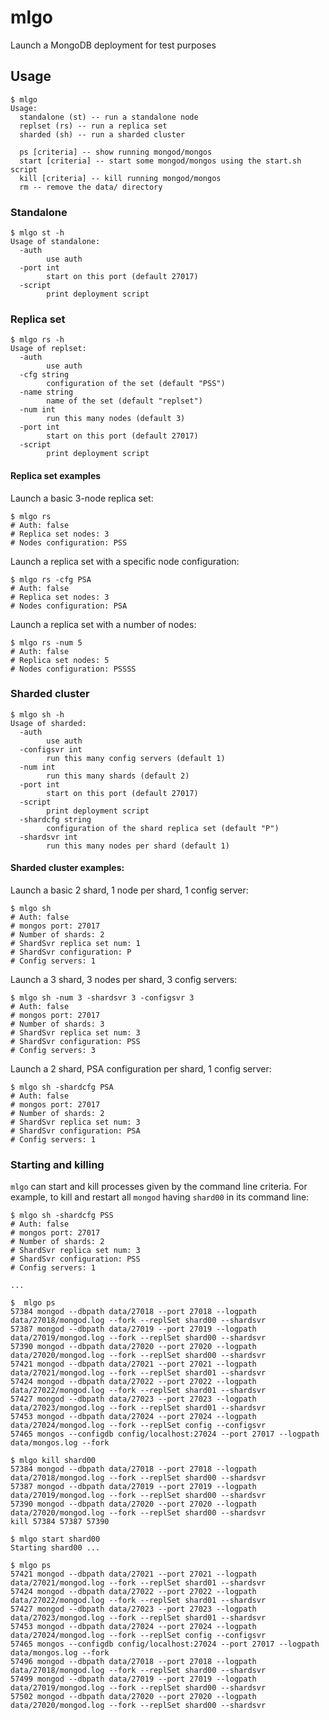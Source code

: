 # mlgo

Launch a MongoDB deployment for test purposes

## Usage

```
$ mlgo
Usage:
  standalone (st) -- run a standalone node
  replset (rs) -- run a replica set
  sharded (sh) -- run a sharded cluster

  ps [criteria] -- show running mongod/mongos
  start [criteria] -- start some mongod/mongos using the start.sh script
  kill [criteria] -- kill running mongod/mongos
  rm -- remove the data/ directory
```

### Standalone

```
$ mlgo st -h
Usage of standalone:
  -auth
    	use auth
  -port int
    	start on this port (default 27017)
  -script
    	print deployment script
```

### Replica set

```
$ mlgo rs -h
Usage of replset:
  -auth
    	use auth
  -cfg string
    	configuration of the set (default "PSS")
  -name string
    	name of the set (default "replset")
  -num int
    	run this many nodes (default 3)
  -port int
    	start on this port (default 27017)
  -script
    	print deployment script
```

#### Replica set examples

Launch a basic 3-node replica set:

```
$ mlgo rs
# Auth: false
# Replica set nodes: 3
# Nodes configuration: PSS
```

Launch a replica set with a specific node configuration:

```
$ mlgo rs -cfg PSA
# Auth: false
# Replica set nodes: 3
# Nodes configuration: PSA
```

Launch a replica set with a number of nodes:

```
$ mlgo rs -num 5
# Auth: false
# Replica set nodes: 5
# Nodes configuration: PSSSS
```

### Sharded cluster

```
$ mlgo sh -h
Usage of sharded:
  -auth
    	use auth
  -configsvr int
    	run this many config servers (default 1)
  -num int
    	run this many shards (default 2)
  -port int
    	start on this port (default 27017)
  -script
    	print deployment script
  -shardcfg string
    	configuration of the shard replica set (default "P")
  -shardsvr int
    	run this many nodes per shard (default 1)
```

#### Sharded cluster examples:

Launch a basic 2 shard, 1 node per shard, 1 config server:

```
$ mlgo sh
# Auth: false
# mongos port: 27017
# Number of shards: 2
# ShardSvr replica set num: 1
# ShardSvr configuration: P
# Config servers: 1
```

Launch a 3 shard, 3 nodes per shard, 3 config servers:

```
$ mlgo sh -num 3 -shardsvr 3 -configsvr 3
# Auth: false
# mongos port: 27017
# Number of shards: 3
# ShardSvr replica set num: 3
# ShardSvr configuration: PSS
# Config servers: 3
```

Launch a 2 shard, PSA configuration per shard, 1 config server:

```
$ mlgo sh -shardcfg PSA
# Auth: false
# mongos port: 27017
# Number of shards: 2
# ShardSvr replica set num: 3
# ShardSvr configuration: PSA
# Config servers: 1
```

### Starting and killing

`mlgo` can start and kill processes given by the command line criteria. For example, to kill and restart all `mongod` having `shard00` in its command line:

```
$ mlgo sh -shardcfg PSS
# Auth: false
# mongos port: 27017
# Number of shards: 2
# ShardSvr replica set num: 3
# ShardSvr configuration: PSS
# Config servers: 1

...

$  mlgo ps
57384 mongod --dbpath data/27018 --port 27018 --logpath data/27018/mongod.log --fork --replSet shard00 --shardsvr
57387 mongod --dbpath data/27019 --port 27019 --logpath data/27019/mongod.log --fork --replSet shard00 --shardsvr
57390 mongod --dbpath data/27020 --port 27020 --logpath data/27020/mongod.log --fork --replSet shard00 --shardsvr
57421 mongod --dbpath data/27021 --port 27021 --logpath data/27021/mongod.log --fork --replSet shard01 --shardsvr
57424 mongod --dbpath data/27022 --port 27022 --logpath data/27022/mongod.log --fork --replSet shard01 --shardsvr
57427 mongod --dbpath data/27023 --port 27023 --logpath data/27023/mongod.log --fork --replSet shard01 --shardsvr
57453 mongod --dbpath data/27024 --port 27024 --logpath data/27024/mongod.log --fork --replSet config --configsvr
57465 mongos --configdb config/localhost:27024 --port 27017 --logpath data/mongos.log --fork

$ mlgo kill shard00
57384 mongod --dbpath data/27018 --port 27018 --logpath data/27018/mongod.log --fork --replSet shard00 --shardsvr
57387 mongod --dbpath data/27019 --port 27019 --logpath data/27019/mongod.log --fork --replSet shard00 --shardsvr
57390 mongod --dbpath data/27020 --port 27020 --logpath data/27020/mongod.log --fork --replSet shard00 --shardsvr
kill 57384 57387 57390

$ mlgo start shard00
Starting shard00 ...

$ mlgo ps
57421 mongod --dbpath data/27021 --port 27021 --logpath data/27021/mongod.log --fork --replSet shard01 --shardsvr
57424 mongod --dbpath data/27022 --port 27022 --logpath data/27022/mongod.log --fork --replSet shard01 --shardsvr
57427 mongod --dbpath data/27023 --port 27023 --logpath data/27023/mongod.log --fork --replSet shard01 --shardsvr
57453 mongod --dbpath data/27024 --port 27024 --logpath data/27024/mongod.log --fork --replSet config --configsvr
57465 mongos --configdb config/localhost:27024 --port 27017 --logpath data/mongos.log --fork
57496 mongod --dbpath data/27018 --port 27018 --logpath data/27018/mongod.log --fork --replSet shard00 --shardsvr
57499 mongod --dbpath data/27019 --port 27019 --logpath data/27019/mongod.log --fork --replSet shard00 --shardsvr
57502 mongod --dbpath data/27020 --port 27020 --logpath data/27020/mongod.log --fork --replSet shard00 --shardsvr
```
